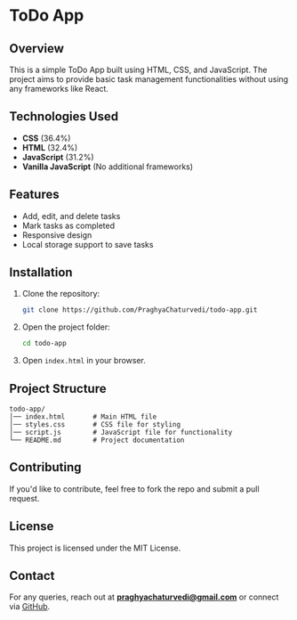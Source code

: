 # ToDo App

## Overview
This is a simple ToDo App built using HTML, CSS, and JavaScript. The project aims to provide basic task management functionalities without using any frameworks like React.

## Technologies Used
- **CSS** (36.4%)
- **HTML** (32.4%)
- **JavaScript** (31.2%)
- **Vanilla JavaScript** (No additional frameworks)

## Features
- Add, edit, and delete tasks
- Mark tasks as completed
- Responsive design
- Local storage support to save tasks

## Installation
1. Clone the repository:
   ```sh
   git clone https://github.com/PraghyaChaturvedi/todo-app.git
   ```
2. Open the project folder:
   ```sh
   cd todo-app
   ```
3. Open `index.html` in your browser.

## Project Structure
```
todo-app/
│── index.html       # Main HTML file
│── styles.css       # CSS file for styling
│── script.js        # JavaScript file for functionality
└── README.md        # Project documentation
```

## Contributing
If you'd like to contribute, feel free to fork the repo and submit a pull request.

## License
This project is licensed under the MIT License.

## Contact
For any queries, reach out at **praghyachaturvedi@gmail.com** or connect via [GitHub](https://github.com/PraghyaChaturvedi).

